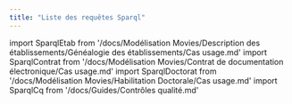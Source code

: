 ```yaml
---
title: "Liste des requêtes Sparql"
---
```


import SparqlEtab from '/docs/Modélisation Movies/Description des établissements/Généalogie des établissements/Cas usage.md' 
import SparqlContrat from '/docs/Modélisation Movies/Contrat de documentation électronique/Cas usage.md'
import SparqlDoctorat from '/docs/Modélisation Movies/Habilitation Doctorale/Cas usage.md'
import SparqlCq from '/docs/Guides/Contrôles qualité.md'

<SparqlEtab components={props.components} />
<SparqlContrat components={props.components} />
<SparqlDoctorat components={props.components} />
<SparqlCq components={props.components} />
